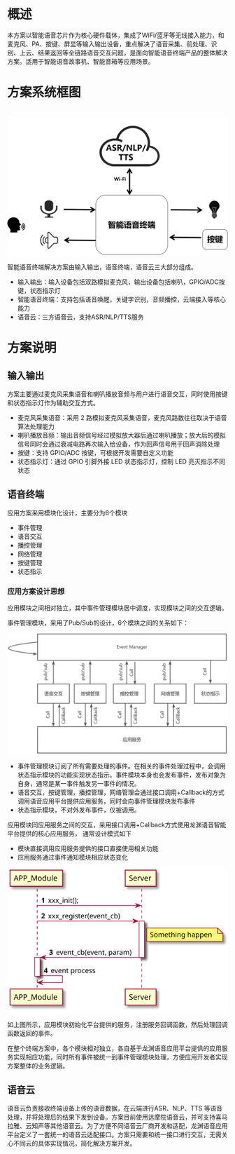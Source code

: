 # 概述
本方案以智能语音芯片作为核心硬件载体，集成了WiFi/蓝牙等无线接入能力，和麦克风、PA、按键、屏显等输入输出设备，重点解决了语音采集、前处理、识别、上云、结果返回等全链路语音交互问题，是面向智能语音终端产品的整体解决方案。适用于智能语音故事机、智能音箱等应用场景。

# 方案系统框图

​         ![img](./pictures/system_overview.png)



智能语音终端解决方案由输入输出，语音终端，语音云三大部分组成。

- 输入输出：输入设备包括双路模拟麦克风，输出设备包括喇叭，GPIO/ADC按键，状态指示灯
- 智能语音终端：支持包括语音唤醒，关键字识别，音频播控，云端接入等核心能力
- 语音云：三方语音云，支持ASR/NLP/TTS服务

# 方案说明

## 输入输出

方案主要通过麦克风采集语音和喇叭播放音频与用户进行语音交互，同时使用按键和状态指示灯作为辅助交互方式。

- 麦克风采集语音：采用 2 路模拟麦克风采集语音，麦克风路数往往取决于语音算法处理能力
- 喇叭播放音频：输出音频信号经过模拟放大器后通过喇叭播放；放大后的模拟信号同时会通过衰减电路再次输入给设备，作为回声信号用于回声消除处理
- 按键：支持 GPIO/ADC 按键，可根据开发需要自定义功能
- 状态指示灯：通过 GPIO 引脚外接 LED 状态指示灯，控制 LED 亮灭指示不同状态

## 语音终端

应用方案采用模块化设计，主要分为6个模块

- 事件管理
- 语音交互
- 播控管理
- 网络管理
- 按键管理
- 状态指示

### 应用方案设计思想

应用模块之间相对独立，其中事件管理模块居中调度，实现模块之间的交互逻辑。

事件管理模块，采用了Pub/Sub的设计，6个模块之间的关系如下：

![img](./pictures/event_manager.jpeg)

- 事件管理模块订阅了所有需要处理的事件。在相关的事件处理过程中，会调用状态指示模块的功能实现状态指示。事件模块本身也会发布事件，发布对象为自身，通常是某一事件触发另一事件的情况。
- 语音交互，按键管理，播控管理，网络管理会通过接口调用+Callback的方式调用语音应用平台提供应用服务，同时会向事件管理模块发布事件
- 状态指示模块，不对外发布事件，仅被调用。



应用模块同应用服务之间的交互，采用接口调用+Callback方式使用龙渊语音智能平台提供的核心应用服务， 通常设计模式如下

- 模块直接调用应用服务提供的接口直接使用相关功能
- 应用服务通过事件通知模块相应状态变化

![img](./pictures/process.svg)

如上图所示，应用模块初始化平台提供的服务，注册服务回调函数，然后处理回调函数返回的事件。

在整个终端方案中，各个模块相对独立，各自基于龙渊语音应用平台提供的应用服务实现相应功能，同时所有事件被统一到事件管理模块处理，方便应用开发者实现方案整体的业务逻辑。

## 语音云

语音云负责接收终端设备上传的语音数据，在云端进行ASR、NLP、TTS 等语音处理，并将处理后的结果下发到设备。方案目前使用达摩院语音云，并可支持喜马拉雅、云知声等其他语音云。为了方便不同语音云厂商开发和适配，龙渊语音应用平台定义了一套统一的语音云适配接口。方案只需要和统一接口进行交互，无需关心不同云的具体实现情况，简化解决方案开发。